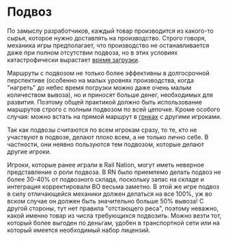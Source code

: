 # Подвоз

По замыслу разработчиков, каждый товар производится из какого-то сырья, которое нужно доставлять на производство. Строго говоря,
механика игры предполагает, что производство не останавливается даже при полном отсутствии подвоза, но в этих условиях катастрофически
вырастает [время загрузки](wt.md).

Маршруты с подвозом не только более эффективны в долгосрочной перспективе (особенно на малых уровнях производства, когда "нагреть" до
небес время погрузки можно даже очень малым количеством вывоза), но и приносят больше денег, необходимых для развития. Поэтому общей
практикой должно быть использование маршрутов строго с полным подвозом по всей цепочке. Кроме особого случая: можно встать на прямой
маршрут в [гонках](races.md) с другими игроками.

Так как подвозы считаются по всем игрокам сразу, то те, кто не участвуют в подвозе, делают плохо всем, а не только лично себе. В
частности, они неявно пользуются тем подвозом, которые делают другие игроки.

Игроки, которые ранее играли в Rail Nation, могут иметь неверное представление о роли подвоза. В RN было приемлемо делать подвоз не
более 30-40% от подвозного склада, поскольку запас на складе и интеграция корректировали ВО весьма заметно. В этой же игре подвоз
в силу отличающейся механики должен делаться на все 100%, уж во вском случае он должен быть значительно больше 50% вывоза! С другой
стороны, тут нет правила "отстающего реса", поэтому неважно, какой именно товар из числа требующихся подвозить. Можно везти тот,
который более выгоден по деньгам, удобен в транспортной сети или на который имеется необходимый набор лицензий.
